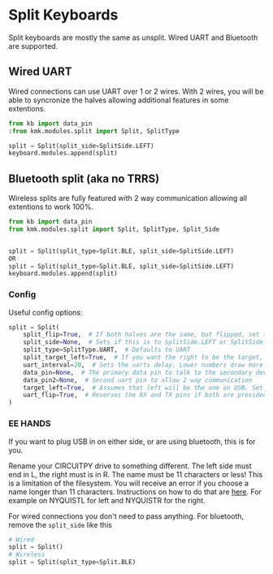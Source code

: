 # Split Keyboards
Split keyboards are mostly the same as unsplit. Wired UART and Bluetooth are supported.


## Wired UART
Wired connections can use UART over 1 or 2 wires. With 2 wires, you will be able
to syncronize the halves allowing additional features in some extentions.
```python
from kb import data_pin
:from kmk.modules.split import Split, SplitType

split = Split(split_side=SplitSide.LEFT)
keyboard.modules.append(split)
```

## Bluetooth split (aka no TRRS)
Wireless splits are fully featured with 2 way communication allowing all extentions to work 100%.
```python
from kb import data_pin
from kmk.modules.split import Split, SplitType, Split_Side


split = Split(split_type=Split.BLE, split_side=SplitSide.LEFT)
OR
split = Split(split_type=Split.BLE, split_side=SplitSide.LEFT)
keyboard.modules.append(split)
```

### Config
Useful config options:
```python
split = Split(
    split_flip=True,  # If both halves are the same, but flipped, set this True
    split_side=None,  # Sets if this is to SplitSide.LEFT or SplitSide.RIGHT, or use EE hands
    split_type=SplitType.UART,  # Defaults to UART
    split_target_left=True,  # If you want the right to be the target, change this to false
    uart_interval=20,  # Sets the uarts delay. Lower numbers draw more power
    data_pin=None,  # The primary data pin to talk to the secondary device with
    data_pin2=None,  # Second uart pin to allow 2 way communication
    target_left=True,  # Assumes that left will be the one on USB. Set to folse if it will be the right
    uart_flip=True,  # Reverses the RX and TX pins if both are provided
)

```

### EE HANDS
If you want to plug USB in on either side, or are using bluetooth, this is for 
you.

Rename your CIRCUITPY drive to something different. The left side must 
end in L, the right must is in R. The name must be 11 characters or less! This is 
a limitation of the filesystem. You will receive an error if you choose a name 
longer than 11 characters. Instructions on how to do that are 
[here](https://learn.adafruit.com/welcome-to-circuitpython/the-circuitpy-drive).
For example on NYQUISTL for left and NYQUISTR for the right. 

For wired connections you don't need to pass anything. For bluetooth, remove the `split_side` like this
```python
# Wired
split = Split()
# Wireless
split = Split(split_type=Split.BLE)
```
